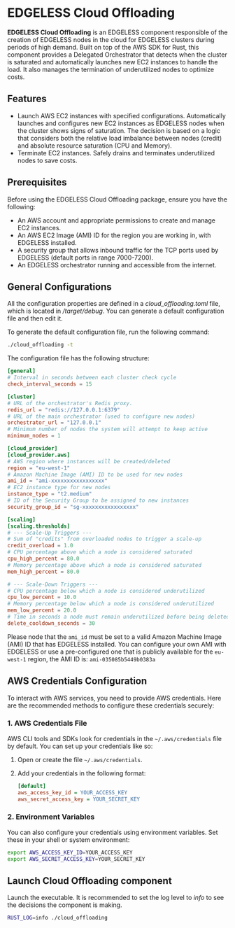 # EDGELESS Cloud Offloading

**EDGELESS Cloud Offloading** is an EDGELESS component responsible of the creation of EDGELESS nodes in the cloud for EDGELESS clusters during periods of high demand. Built on top of the AWS SDK for Rust, this component provides a Delegated Orchestrator that detects when the cluster is saturated and automatically launches new EC2 instances to handle the load. It also manages the termination of underutilized nodes to optimize costs.

## Features

- Launch AWS EC2 instances with specified configurations. Automatically launches and configures new EC2 instances as EDGELESS nodes when the cluster shows signs of saturation. The decision is based on a logic that considers both the relative load imbalance between nodes (credit) and absolute resource saturation (CPU and Memory).
- Terminate EC2 instances. Safely drains and terminates underutilized nodes to save costs.

## Prerequisites

Before using the EDGELESS Cloud Offloading package, ensure you have the following:

- An AWS account and appropriate permissions to create and manage EC2 instances.
- An AWS EC2 Image (AMI) ID for the region you are working in, with EDGELESS installed.
- A security group that allows inbound traffic for the TCP ports used by EDGELESS (default ports in range 7000-7200).
- An EDGELESS orchestrator running and accessible from the internet.

## General Configurations

All the configuration properties are defined in a *cloud_offloading.toml* file, which is located in */target/debug*. You can generate a default configuration file and then edit it.

To generate the default configuration file, run the following command:

```bash
./cloud_offloading -t
```

The configuration file has the following structure:

```toml
[general]
# Interval in seconds between each cluster check cycle
check_interval_seconds = 15

[cluster]
# URL of the orchestrator's Redis proxy.
redis_url = "redis://127.0.0.1:6379"
# URL of the main orchestrator (used to configure new nodes)
orchestrator_url = "127.0.0.1"
# Minimum number of nodes the system will attempt to keep active
minimum_nodes = 1

[cloud_provider]
[cloud_provider.aws]
# AWS region where instances will be created/deleted
region = "eu-west-1"
# Amazon Machine Image (AMI) ID to be used for new nodes
ami_id = "ami-xxxxxxxxxxxxxxxxx"
# EC2 instance type for new nodes
instance_type = "t2.medium"
# ID of the Security Group to be assigned to new instances
security_group_id = "sg-xxxxxxxxxxxxxxxxx"

[scaling]
[scaling.thresholds]
# --- Scale-Up Triggers ---
# Sum of "credits" from overloaded nodes to trigger a scale-up
credit_overload = 1.0
# CPU percentage above which a node is considered saturated
cpu_high_percent = 80.0
# Memory percentage above which a node is considered saturated
mem_high_percent = 80.0

# --- Scale-Down Triggers ---
# CPU percentage below which a node is considered underutilized
cpu_low_percent = 10.0
# Memory percentage below which a node is considered underutilized
mem_low_percent = 20.0
# Time in seconds a node must remain underutilized before being deleted
delete_cooldown_seconds = 30
```

Please node that the `ami_id` must be set to a valid Amazon Machine Image (AMI) ID that has EDGELESS installed. You can configure your own AMI with EDGELESS or use a pre-configured one that is publicly available for the `eu-west-1` region, the AMI ID is: `ami-035085b5449b0383a` 

## AWS Credentials Configuration

To interact with AWS services, you need to provide AWS credentials. Here are the recommended methods to configure these credentials securely:

### 1. AWS Credentials File

AWS CLI tools and SDKs look for credentials in the `~/.aws/credentials` file by default. You can set up your credentials like so:

1. Open or create the file `~/.aws/credentials`.
2. Add your credentials in the following format:

    ```ini
    [default]
    aws_access_key_id = YOUR_ACCESS_KEY
    aws_secret_access_key = YOUR_SECRET_KEY
    ```

### 2. Environment Variables

You can also configure your credentials using environment variables. Set these in your shell or system environment:

```bash
export AWS_ACCESS_KEY_ID=YOUR_ACCESS_KEY
export AWS_SECRET_ACCESS_KEY=YOUR_SECRET_KEY
```

## Launch Cloud Offloading component
Launch the executable. It is recommended to set the log level to *info* to see the decisions the component is making.

```bash
RUST_LOG=info ./cloud_offloading
```

